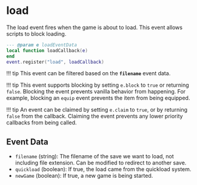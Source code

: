 # load

The load event fires when the game is about to load. This event allows scripts to block loading.

```lua
--- @param e loadEventData
local function loadCallback(e)
end
event.register("load", loadCallback)
```

!!! tip
	This event can be filtered based on the **`filename`** event data.

!!! tip
	This event supports blocking by setting `e.block` to `true` or returning `false`. Blocking the event prevents vanilla behavior from happening. For example, blocking an `equip` event prevents the item from being equipped.

!!! tip
	An event can be claimed by setting `e.claim` to `true`, or by returning `false` from the callback. Claiming the event prevents any lower priority callbacks from being called.

## Event Data

* `filename` (string): The filename of the save we want to load, not including file extension. Can be modified to redirect to another save.
* `quickload` (boolean): If true, the load came from the quickload system.
* `newGame` (boolean): If true, a new game is being started.

